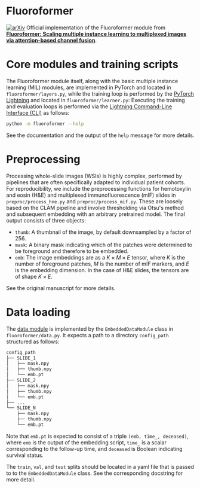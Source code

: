 # Fluoroformer
[![arXiv](https://img.shields.io/badge/arXiv-2411.08975-B31B1B.svg)](https://arxiv.org/abs/2411.08975)
Official implementation of the Fluoroformer module from **[Fluoroformer: Scaling multiple instance learning to multiplexed images via attention-based channel fusion](https://arxiv.org/abs/2411.08975)**.

# Core modules and training scripts

The Fluoroformer module itself, along with the basic multiple instance learning (MIL) modules, are implemented in PyTorch and located in `fluoroformer/layers.py`, while the training loop is performed by the [PyTorch Lightning](https://lightning.ai/docs/pytorch/stable/) and located in `fluoroformer/learner.py`: 
Executing the training and evaluation loops is performed via the [Lightning Command-Line Interface (CLI)](https://lightning.ai/docs/pytorch/stable/cli/lightning_cli_intermediate.html) as follows:
```bash
python -m fluoroformer --help
```
See the documentation and the output of the `help` message for more details.

# Preprocessing

Processing whole-slide images (WSIs) is highly complex, performed by pipelines that are often specifically adapted to individual patient cohorts. For reproducibility, we include the preprocessing functions for hemotoxylin and eosin (H\&E) and multiplexed immunofluorescence (mIF) slides in `preproc/process_hne.py` and `preproc/process_mif.py`. These are loosely based on the CLAM pipeline and involve thresholding via Otsu's method and subsequent embedding with an arbitrary pretrained model. The final output consists of three objects:

- `thumb`: A thumbnail of the image, by default downsampled by a factor of 256.
- `mask`: A binary mask indicating which of the patches were determined to be foreground and therefore to be embedded.
- `emb`: The image embeddings are as a $K \times M \times E$ tensor, where $K$ is the number of foreground patches, $M$ is the number of mIF  markers, and $E$ is the embedding dimension. In the case of H\&E slides, the tensors are of shape $K \times E$.

See the original manuscript for more details.

# Data loading

The [data module](https://lightning.ai/docs/pytorch/stable/data/datamodule.html) is implemented by the `EmbeddedDataModule` class in `fluoroformer/data.py`. It expects a path to a directory `config_path` structured as follows:
```bash
config_path
├── SLIDE_1
│   ├── mask.npy
│   ├── thumb.npy
│   └── emb.pt
├── SLIDE_2
│   ├── mask.npy
│   ├── thumb.npy
│   └── emb.pt
├── ...
└── SLIDE_N
    ├── mask.npy
    ├── thumb.npy
    └── emb.pt
```
Note that `emb.pt` is expected to consist of a triple `(emb, time_, deceased)`, where `emb` is the output of the embedding script, `time_` is a scalar corresponding to the follow-up time, and `deceased` is Boolean indicating survival status.

The `train`, `val`, and `test` splits should be located in a yaml file that is passed to to the `EmbeddedDataModule` class. See the corresponding docstring for more detail.
